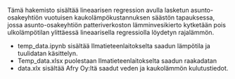 Tämä hakemisto sisältää lineaarisen regression avulla lasketun asunto-osakeyhtiön vuotuisen kaukolämpökustannuksen säästön 
tapauksessa, jossa asunto-osakeyhtiön patteriverkoston lämminvesikierto kytketään pois ulkolämpötilan 
ylittäessä lineaarisella regressiolla löydetyn rajalämmön.

- temp_data.ipynb sisältää Ilmatieteenlaitokselta saadun lämpötila ja tuulidatan käsittelyn.
- Temp_data.xlsx puolestaan Ilmatieteenlaitokselta saadun raakadatan
- data.xlx sisältää Afry Oy:ltä saadut veden ja kaukolämmön kulutustiedot.